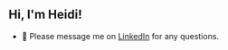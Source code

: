 ## Hi, I'm Heidi! 

- 💬 Please message me on [LinkedIn](https://www.linkedin.com/in/heiditeng/) for any questions.
